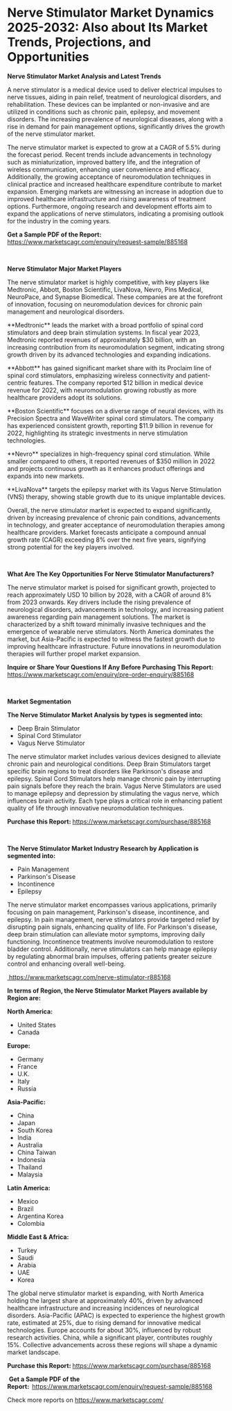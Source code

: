 <p><h1>Nerve Stimulator Market Dynamics 2025-2032: Also about Its Market Trends, Projections, and Opportunities</h1></p><p><strong>Nerve Stimulator Market Analysis and Latest Trends</strong></p>
<p><p>A nerve stimulator is a medical device used to deliver electrical impulses to nerve tissues, aiding in pain relief, treatment of neurological disorders, and rehabilitation. These devices can be implanted or non-invasive and are utilized in conditions such as chronic pain, epilepsy, and movement disorders. The increasing prevalence of neurological diseases, along with a rise in demand for pain management options, significantly drives the growth of the nerve stimulator market.</p><p>The nerve stimulator market is expected to grow at a CAGR of 5.5% during the forecast period. Recent trends include advancements in technology such as miniaturization, improved battery life, and the integration of wireless communication, enhancing user convenience and efficacy. Additionally, the growing acceptance of neuromodulation techniques in clinical practice and increased healthcare expenditure contribute to market expansion. Emerging markets are witnessing an increase in adoption due to improved healthcare infrastructure and rising awareness of treatment options. Furthermore, ongoing research and development efforts aim to expand the applications of nerve stimulators, indicating a promising outlook for the industry in the coming years.</p></p>
<p><strong>Get a Sample PDF of the Report:&nbsp;</strong> <a href="https://www.marketscagr.com/enquiry/request-sample/885168?utm_campaign=2468&utm_medium=2&utm_source=Github&utm_content=ia&utm_term=04032025&utm_id=nerve-stimulator">https://www.marketscagr.com/enquiry/request-sample/885168</a></p>
<p>&nbsp;</p>
<p><strong>Nerve Stimulator Major Market Players</strong></p>
<p><p>The nerve stimulator market is highly competitive, with key players like Medtronic, Abbott, Boston Scientific, LivaNova, Nevro, Pins Medical, NeuroPace, and Synapse Biomedical. These companies are at the forefront of innovation, focusing on neuromodulation devices for chronic pain management and neurological disorders.</p><p>**Medtronic** leads the market with a broad portfolio of spinal cord stimulators and deep brain stimulation systems. In fiscal year 2023, Medtronic reported revenues of approximately $30 billion, with an increasing contribution from its neuromodulation segment, indicating strong growth driven by its advanced technologies and expanding indications.</p><p>**Abbott** has gained significant market share with its Proclaim line of spinal cord stimulators, emphasizing wireless connectivity and patient-centric features. The company reported $12 billion in medical device revenue for 2022, with neuromodulation growing robustly as more healthcare providers adopt its solutions.</p><p>**Boston Scientific** focuses on a diverse range of neural devices, with its Precision Spectra and WaveWriter spinal cord stimulators. The company has experienced consistent growth, reporting $11.9 billion in revenue for 2022, highlighting its strategic investments in nerve stimulation technologies.</p><p>**Nevro** specializes in high-frequency spinal cord stimulation. While smaller compared to others, it reported revenues of $350 million in 2022 and projects continuous growth as it enhances product offerings and expands into new markets.</p><p>**LivaNova** targets the epilepsy market with its Vagus Nerve Stimulation (VNS) therapy, showing stable growth due to its unique implantable devices.</p><p>Overall, the nerve stimulator market is expected to expand significantly, driven by increasing prevalence of chronic pain conditions, advancements in technology, and greater acceptance of neuromodulation therapies among healthcare providers. Market forecasts anticipate a compound annual growth rate (CAGR) exceeding 8% over the next five years, signifying strong potential for the key players involved.</p></p>
<p>&nbsp;</p>
<p><strong>What Are The Key Opportunities For Nerve Stimulator Manufacturers?</strong></p>
<p><p>The nerve stimulator market is poised for significant growth, projected to reach approximately USD 10 billion by 2028, with a CAGR of around 8% from 2023 onwards. Key drivers include the rising prevalence of neurological disorders, advancements in technology, and increasing patient awareness regarding pain management solutions. The market is characterized by a shift toward minimally invasive techniques and the emergence of wearable nerve stimulators. North America dominates the market, but Asia-Pacific is expected to witness the fastest growth due to improving healthcare infrastructure. Future innovations in neuromodulation therapies will further propel market expansion.</p></p>
<p><strong>Inquire or Share Your Questions If Any Before Purchasing This Report:</strong> <a href="https://www.marketscagr.com/enquiry/pre-order-enquiry/885168?utm_campaign=2468&utm_medium=2&utm_source=Github&utm_content=ia&utm_term=04032025&utm_id=nerve-stimulator">https://www.marketscagr.com/enquiry/pre-order-enquiry/885168</a></p>
<p>&nbsp;</p>
<p><strong>Market Segmentation</strong></p>
<p><strong>The Nerve Stimulator Market Analysis by types is segmented into:</strong></p>
<p><ul><li>Deep Brain Stimulator</li><li>Spinal Cord Stimulator</li><li>Vagus Nerve Stimulator</li></ul></p>
<p><p>The nerve stimulator market includes various devices designed to alleviate chronic pain and neurological conditions. Deep Brain Stimulators target specific brain regions to treat disorders like Parkinson's disease and epilepsy. Spinal Cord Stimulators help manage chronic pain by interrupting pain signals before they reach the brain. Vagus Nerve Stimulators are used to manage epilepsy and depression by stimulating the vagus nerve, which influences brain activity. Each type plays a critical role in enhancing patient quality of life through innovative neuromodulation techniques.</p></p>
<p><strong>Purchase this Report:&nbsp;</strong><a href="https://www.marketscagr.com/purchase/885168?utm_campaign=2468&utm_medium=2&utm_source=Github&utm_content=ia&utm_term=04032025&utm_id=nerve-stimulator">https://www.marketscagr.com/purchase/885168</a></p>
<p>&nbsp;</p>
<p><strong>The Nerve Stimulator Market Industry Research by Application is segmented into:</strong></p>
<p><ul><li>Pain Management</li><li>Parkinson's Disease</li><li>Incontinence</li><li>Epilepsy</li></ul></p>
<p><p>The nerve stimulator market encompasses various applications, primarily focusing on pain management, Parkinson's disease, incontinence, and epilepsy. In pain management, nerve stimulators provide targeted relief by disrupting pain signals, enhancing quality of life. For Parkinson's disease, deep brain stimulation can alleviate motor symptoms, improving daily functioning. Incontinence treatments involve neuromodulation to restore bladder control. Additionally, nerve stimulators can help manage epilepsy by regulating abnormal brain impulses, offering patients greater seizure control and enhancing overall well-being.</p></p>
<p><a href="https://www.marketscagr.com/nerve-stimulator-r885168?utm_campaign=2468&utm_medium=2&utm_source=Github&utm_content=ia&utm_term=04032025&utm_id=nerve-stimulator">&nbsp;https://www.marketscagr.com/nerve-stimulator-r885168</a></p>
<p><strong>In terms of Region, the Nerve Stimulator Market Players available by Region are:</strong></p>
<p>
    <p> <strong> North America: </strong>
        <ul>
            <li>United States</li>
            <li>Canada</li>
        </ul>
        </p> 
    <p> <strong> Europe: </strong>
        <ul>
            <li>Germany</li>
            <li>France</li>
            <li>U.K.</li>
            <li>Italy</li>
            <li>Russia</li>
        </ul>
        </p> 
    <p> <strong> Asia-Pacific: </strong>
        <ul>
            <li>China</li>
            <li>Japan</li>
            <li>South Korea</li>
            <li>India</li>
            <li>Australia</li>
            <li>China Taiwan</li>
            <li>Indonesia</li>
            <li>Thailand</li>
            <li>Malaysia</li>
        </ul>
        </p> 
    <p> <strong> Latin America: </strong>
        <ul>
            <li>Mexico</li>
            <li>Brazil</li>
            <li>Argentina Korea</li>
            <li>Colombia</li>
        </ul>
        </p> 
    <p> <strong> Middle East & Africa: </strong>
        <ul>
            <li>Turkey</li>
            <li>Saudi</li>
            <li>Arabia</li>
            <li>UAE</li>
            <li>Korea</li>
        </ul>
    </p>
    </p>
<p><p>The global nerve stimulator market is expanding, with North America holding the largest share at approximately 40%, driven by advanced healthcare infrastructure and increasing incidences of neurological disorders. Asia-Pacific (APAC) is expected to experience the highest growth rate, estimated at 25%, due to rising demand for innovative medical technologies. Europe accounts for about 30%, influenced by robust research activities. China, while a significant player, contributes roughly 15%. Collective advancements across these regions will shape a dynamic market landscape.</p></p>
<p><strong>Purchase this Report: </strong><a href="https://www.marketscagr.com/purchase/885168?utm_campaign=2468&utm_medium=2&utm_source=Github&utm_content=ia&utm_term=04032025&utm_id=nerve-stimulator">https://www.marketscagr.com/purchase/885168</a></p>
<p>&nbsp;<strong>Get a Sample PDF of the Report:&nbsp;&nbsp;</strong><a href="https://www.marketscagr.com/enquiry/request-sample/885168?utm_campaign=2468&utm_medium=2&utm_source=Github&utm_content=ia&utm_term=04032025&utm_id=nerve-stimulator">https://www.marketscagr.com/enquiry/request-sample/885168</a></p>
<p><strong></strong></p>
<p>Check more reports on <a href="https://www.marketscagr.com/?utm_campaign=2468&utm_medium=2&utm_source=Github&utm_content=ia&utm_term=04032025&utm_id=nerve-stimulator">https://www.marketscagr.com/</a></p>